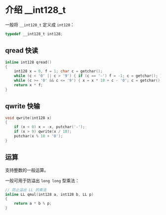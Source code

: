 # 介绍 __int128_t

一般将 `__int128_t` 定义成 `int128`：

```c++
typedef __int128_t int128;
```

## qread 快读

```c++
inline int128 qread()
{
    int128 x = 0, f = 1; char c = getchar();
    while (c < '0' || c > '9') { if (c == '-') f = -1; c = getchar(); }
    while (c >= '0' && c <= '9') { x = x * 10 + c - '0'; c = getchar(); }
    return x * f;
}
```

## qwrite 快输

```c++
void qwrite(int128 x)
{
    if (x < 0) x = -x, putchar('-');
    if (x > 9) qwrite(x / 10);
    putchar(x % 10 + '0');
}
```

## 运算

支持整数的一般运算。

一般可用于防溢出 `long long` 型乘法：

```c++
// 防止溢出 LL 的乘法
inline LL qmul(int128 a, int128 b, LL p)
{
    return a * b % p;
}
```
